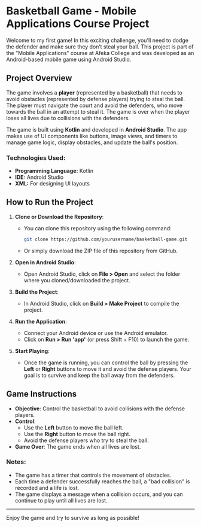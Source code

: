 # Basketball Game - Mobile Applications Course Project

Welcome to my first game! In this exciting challenge, you'll need to dodge the defender and make sure they don’t steal your ball.
This project is part of the "Mobile Applications" course at Afeka College and was developed as an Android-based mobile game using Android Studio.

## Project Overview

The game involves a **player** (represented by a basketball) that needs to avoid obstacles (represented by defense players) trying to steal the ball. The player must navigate the court and avoid the defenders, who move towards the ball in an attempt to steal it. The game is over when the player loses all lives due to collisions with the defenders.

The game is built using **Kotlin** and developed in **Android Studio**. The app makes use of UI components like buttons, image views, and timers to manage game logic, display obstacles, and update the ball's position.

### Technologies Used:
- **Programming Language:** Kotlin
- **IDE:** Android Studio
- **XML:** For designing UI layouts

## How to Run the Project

1. **Clone or Download the Repository**:
    - You can clone this repository using the following command:
      ```bash
      git clone https://github.com/yourusername/basketball-game.git
      ```
    - Or simply download the ZIP file of this repository from GitHub.

2. **Open in Android Studio**:
    - Open Android Studio, click on **File > Open** and select the folder where you cloned/downloaded the project.

3. **Build the Project**:
    - In Android Studio, click on **Build > Make Project** to compile the project.

4. **Run the Application**:
    - Connect your Android device or use the Android emulator.
    - Click on **Run > Run 'app'** (or press Shift + F10) to launch the game.

5. **Start Playing**:
    - Once the game is running, you can control the ball by pressing the **Left** or **Right** buttons to move it and avoid the defense players. Your goal is to survive and keep the ball away from the defenders.

## Game Instructions

- **Objective**: Control the basketball to avoid collisions with the defense players.
- **Control**:
    - Use the **Left** button to move the ball left.
    - Use the **Right** button to move the ball right.
    - Avoid the defense players who try to steal the ball.
- **Game Over**: The game ends when all lives are lost.

### Notes:
- The game has a timer that controls the movement of obstacles.
- Each time a defender successfully reaches the ball, a "bad collision" is recorded and a life is lost.
- The game displays a message when a collision occurs, and you can continue to play until all lives are lost.

---

Enjoy the game and try to survive as long as possible!
